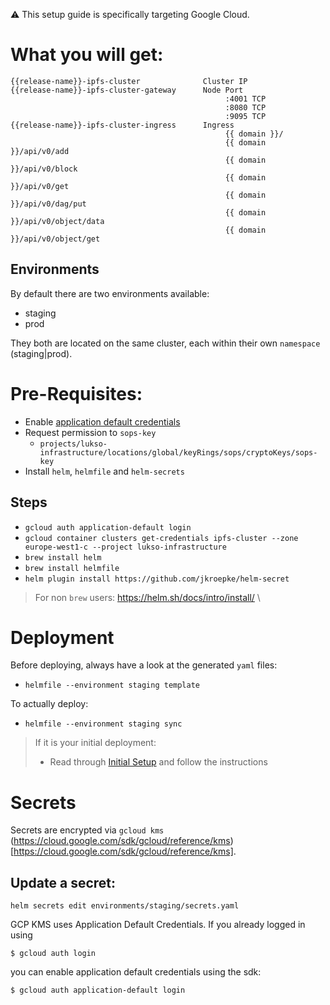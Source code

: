 :warning: This setup guide is specifically targeting Google Cloud.

# What you will get:

```
{{release-name}}-ipfs-cluster              Cluster IP
{{release-name}}-ipfs-cluster-gateway      Node Port
                                                :4001 TCP
                                                :8080 TCP
                                                :9095 TCP
{{release-name}}-ipfs-cluster-ingress      Ingress
                                                {{ domain }}/
                                                {{ domain }}/api/v0/add
                                                {{ domain }}/api/v0/block
                                                {{ domain }}/api/v0/get
                                                {{ domain }}/api/v0/dag/put
                                                {{ domain }}/api/v0/object/data
                                                {{ domain }}/api/v0/object/get
```

## Environments

By default there are two environments available:

- staging
- prod

They both are located on the same cluster, each within their own `namespace` (staging|prod).

# Pre-Requisites:

- Enable [application default credentials](https://github.com/mozilla/sops#encrypting-using-gcp-kms)
- Request permission to `sops-key`
  - `projects/lukso-infrastructure/locations/global/keyRings/sops/cryptoKeys/sops-key`
- Install `helm`, `helmfile` and `helm-secrets`

## Steps

- `gcloud auth application-default login`
- `gcloud container clusters get-credentials ipfs-cluster --zone europe-west1-c --project lukso-infrastructure`
- `brew install helm`
- `brew install helmfile`
- `helm plugin install https://github.com/jkroepke/helm-secret`

> For non `brew` users: https://helm.sh/docs/intro/install/ \

# Deployment

Before deploying, always have a look at the generated `yaml` files:

- `helmfile --environment staging template`

To actually deploy:

- `helmfile --environment staging sync`

> If it is your initial deployment:
>
> - Read through [Initial Setup](SETUP.md) and follow the instructions

# Secrets

Secrets are encrypted via `gcloud kms` (https://cloud.google.com/sdk/gcloud/reference/kms)[https://cloud.google.com/sdk/gcloud/reference/kms].

## Update a secret:

```
helm secrets edit environments/staging/secrets.yaml
```

GCP KMS uses Application Default Credentials. If you already logged in using

```
$ gcloud auth login
```

you can enable application default credentials using the sdk:

```
$ gcloud auth application-default login
```
